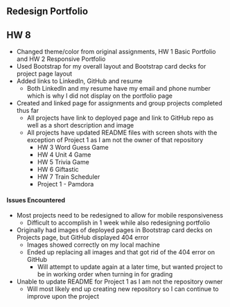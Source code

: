 ## Redesign Portfolio
## HW 8

* Changed theme/color from original assignments, HW 1 Basic Portfolio and HW 2 Responsive Portfolio
* Used Bootstrap for my overall layout and Bootstrap card decks for project page layout
* Added links to LinkedIn, GitHub and resume
    * Both LinkedIn and my resume have my email and phone number which is why I did not display on the portfolio page
* Created and linked page for assignments and group projects completed thus far
    * All projects have link to deployed page and link to GitHub repo as well as a short description and image
    * All projects have updated README files with screen shots with the exception of Project 1 as I am not the owner of that repository
        * HW 3 Word Guess Game
        * HW 4 Unit 4 Game
        * HW 5 Trivia Game
        * HW 6 Giftastic
        * HW 7 Train Scheduler
        * Project 1 - Pamdora

#### Issues Encountered

* Most projects need to be redesigned to allow for mobile responsiveness
    * Difficult to accomplish in 1 week while also redesigning portfolio
* Originally had images of deployed pages in Bootstrap card decks on Projects page, but GitHub displayed 404 error
    * Images showed correctly on my local machine
    * Ended up replacing all images and that got rid of the 404 error on GitHub
        * Will attempt to update again at a later time, but wanted project to be in working order when turning in for grading
* Unable to update README for Project 1 as I am not the repository owner
    * Will most likely end up creating new repository so I can continue to improve upon the project